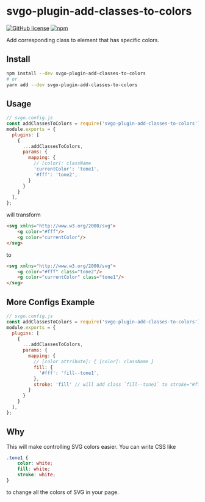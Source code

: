 # svgo-plugin-add-classes-to-colors

[![GitHub license](https://img.shields.io/github/license/tychenjiajun/svgo-plugin-add-classes-to-colors)](https://github.com/tychenjiajun/svgo-plugin-add-classes-to-colors/blob/main/LICENSE)
[![npm](https://img.shields.io/npm/dw/svgo-plugin-add-classes-to-colors)](https://www.npmjs.com/package/svgo-plugin-add-classes-to-colors)

Add corresponding class to element that has specific colors.

## Install

```bash
npm install --dev svgo-plugin-add-classes-to-colors
# or
yarn add --dev svgo-plugin-add-classes-to-colors
```

## Usage

```js
// svgo.config.js
const addClassesToColors = require('svgo-plugin-add-classes-to-colors');
module.exports = {
  plugins: [
    {
      ...addClassesToColors,
      params: {
        mapping: {
          // [color]: className
          'currentColor': 'tone1',
          '#fff': 'tone2',
        }
      }
    }
  ],
};
```

will transform

```html
<svg xmlns="http://www.w3.org/2000/svg">
    <g color="#fff"/>
    <g color="currentColor"/>
</svg>
```

to

```html
<svg xmlns="http://www.w3.org/2000/svg">
    <g color="#fff" class="tone2"/>
    <g color="currentColor" class="tone1"/>
</svg>
```

## More Configs Example

```js
// svgo.config.js
const addClassesToColors = require('svgo-plugin-add-classes-to-colors');
module.exports = {
  plugins: [
    {
      ...addClassesToColors,
      params: {
        mapping: {
          // [color attribute]: { [color]: className }
          fill: {
            '#fff': 'fill--tone1',
          },
          stroke: 'fill' // will add class `fill--tone1` to stroke="#fff"
        }
      }
    }
  ],
};
```

## Why

This will make controlling SVG colors easier. You can write CSS like

```css
.tone1 {
    color: white;
    fill: white;
    stroke: white;
}
```

to change all the colors of SVG in your page.